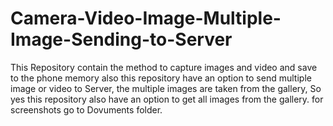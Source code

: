 # Camera-Video-Image-Multiple-Image-Sending-to-Server
This Repository contain the method to capture images and video and save to the phone memory also this repository have an option to send multiple image or video to Server, the multiple images are taken from the gallery, So yes this repository also have an option to get all images from the gallery. for screenshots go to Dovuments folder.
